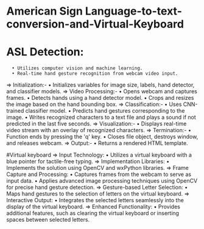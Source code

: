 # American Sign Language-to-text-conversion-and-Virtual-Keyboard


# ASL Detection:
      • Utilizes computer vision and machine learning.
      • Real-time hand gesture recognition from webcam video input.
  => Initialization:-
      •	Initializes variables for image size, labels, hand detector, and classifier models.
  => Video Processing:-
      • Opens webcam and captures frames.
      •	Detects hands using a hand detector model.
      •	Crops and resizes the image based on the hand bounding box.
  => Classification:-
      •	Uses CNN-trained classifier model.
      •	Predicts hand gestures corresponding to the image.
      •	Writes recognized characters to a text file and plays a sound if not predicted in the last five seconds.
  => Visualization:-
      •	Displays real-time video stream with an overlay of recognized characters.
  => Termination:-
      •	Function ends by pressing the 'q' key.
      •	Closes file object, destroys window, and releases webcam.
  => Output:-
      •	Returns a rendered HTML template.



#Virtual keyboard 
  =>	Input Technology:
      •	Utilizes a virtual keyboard with a blue pointer for tactile-free typing.
  =>	Implementation Libraries:
      •	Implements the solution using OpenCV and wxPython libraries.
  =>	Frame Capture and Processing:
      •	Captures frames from the webcam to serve as input data.
      •	Applies advanced image processing techniques using OpenCV for precise hand gesture detection.
  =>	Gesture-based Letter Selection:
      •	Maps hand gestures to the selection of letters on the virtual keyboard.
  =>	Interactive Output:
      •	Integrates the selected letters seamlessly into the display of the virtual keyboard.
  =>	Enhanced Functionality:
      •	Provides additional features, such as clearing the virtual keyboard or inserting spaces between selected letters.
